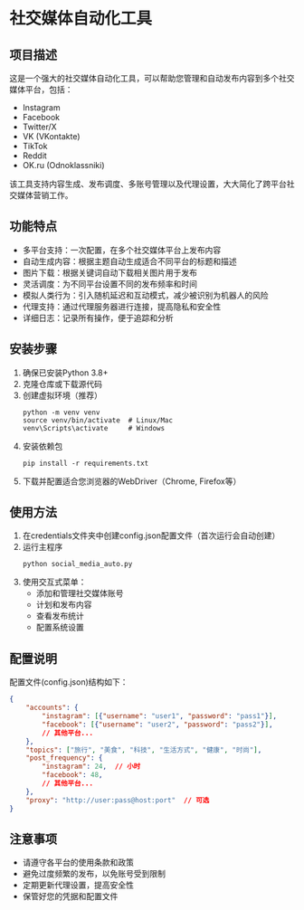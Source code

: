 # 社交媒体自动化工具

## 项目描述

这是一个强大的社交媒体自动化工具，可以帮助您管理和自动发布内容到多个社交媒体平台，包括：

- Instagram
- Facebook
- Twitter/X
- VK (VKontakte)
- TikTok
- Reddit
- OK.ru (Odnoklassniki)

该工具支持内容生成、发布调度、多账号管理以及代理设置，大大简化了跨平台社交媒体营销工作。

## 功能特点

- 多平台支持：一次配置，在多个社交媒体平台上发布内容
- 自动生成内容：根据主题自动生成适合不同平台的标题和描述
- 图片下载：根据关键词自动下载相关图片用于发布
- 灵活调度：为不同平台设置不同的发布频率和时间
- 模拟人类行为：引入随机延迟和互动模式，减少被识别为机器人的风险
- 代理支持：通过代理服务器进行连接，提高隐私和安全性
- 详细日志：记录所有操作，便于追踪和分析

## 安装步骤

1. 确保已安装Python 3.8+
2. 克隆仓库或下载源代码
3. 创建虚拟环境（推荐）
   ```
   python -m venv venv
   source venv/bin/activate  # Linux/Mac
   venv\Scripts\activate     # Windows
   ```
4. 安装依赖包
   ```
   pip install -r requirements.txt
   ```
5. 下载并配置适合您浏览器的WebDriver（Chrome, Firefox等）

## 使用方法

1. 在credentials文件夹中创建config.json配置文件（首次运行会自动创建）
2. 运行主程序
   ```
   python social_media_auto.py
   ```
3. 使用交互式菜单：
   - 添加和管理社交媒体账号
   - 计划和发布内容
   - 查看发布统计
   - 配置系统设置

## 配置说明

配置文件(config.json)结构如下：

```json
{
    "accounts": {
        "instagram": [{"username": "user1", "password": "pass1"}],
        "facebook": [{"username": "user2", "password": "pass2"}],
        // 其他平台...
    },
    "topics": ["旅行", "美食", "科技", "生活方式", "健康", "时尚"],
    "post_frequency": {
        "instagram": 24,  // 小时
        "facebook": 48,
        // 其他平台...
    },
    "proxy": "http://user:pass@host:port"  // 可选
}
```

## 注意事项

- 请遵守各平台的使用条款和政策
- 避免过度频繁的发布，以免账号受到限制
- 定期更新代理设置，提高安全性
- 保管好您的凭据和配置文件 